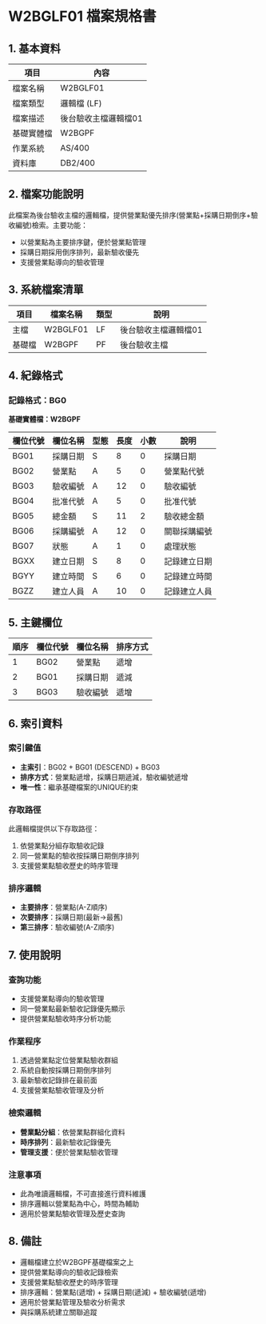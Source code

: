 # W2BGLF01 檔案規格書

## 1. 基本資料

| 項目 | 內容 |
|------|------|
| 檔案名稱 | W2BGLF01 |
| 檔案類型 | 邏輯檔 (LF) |
| 檔案描述 | 後台驗收主檔邏輯檔01 |
| 基礎實體檔 | W2BGPF |
| 作業系統 | AS/400 |
| 資料庫 | DB2/400 |

## 2. 檔案功能說明

此檔案為後台驗收主檔的邏輯檔，提供營業點優先排序(營業點+採購日期倒序+驗收編號)檢索。主要功能：
- 以營業點為主要排序鍵，便於營業點管理
- 採購日期採用倒序排列，最新驗收優先
- 支援營業點導向的驗收管理

## 3. 系統檔案清單

| 項目 | 檔案名稱 | 類型 | 說明 |
|------|----------|------|------|
| 主檔 | W2BGLF01 | LF | 後台驗收主檔邏輯檔01 |
| 基礎檔 | W2BGPF | PF | 後台驗收主檔 |

## 4. 紀錄格式

### 記錄格式：BG0
**基礎實體檔：W2BGPF**

| 欄位代號 | 欄位名稱 | 型態 | 長度 | 小數 | 說明 |
|----------|----------|------|------|------|------|
| BG01 | 採購日期 | S | 8 | 0 | 採購日期 |
| BG02 | 營業點 | A | 5 | 0 | 營業點代號 |
| BG03 | 驗收編號 | A | 12 | 0 | 驗收編號 |
| BG04 | 批准代號 | A | 5 | 0 | 批准代號 |
| BG05 | 總金額 | S | 11 | 2 | 驗收總金額 |
| BG06 | 採購編號 | A | 12 | 0 | 關聯採購編號 |
| BG07 | 狀態 | A | 1 | 0 | 處理狀態 |
| BGXX | 建立日期 | S | 8 | 0 | 記錄建立日期 |
| BGYY | 建立時間 | S | 6 | 0 | 記錄建立時間 |
| BGZZ | 建立人員 | A | 10 | 0 | 記錄建立人員 |

## 5. 主鍵欄位

| 順序 | 欄位代號 | 欄位名稱 | 排序方式 |
|------|----------|----------|----------|
| 1 | BG02 | 營業點 | 遞增 |
| 2 | BG01 | 採購日期 | 遞減 |
| 3 | BG03 | 驗收編號 | 遞增 |

## 6. 索引資料

### 索引鍵值
- **主索引**：BG02 + BG01 (DESCEND) + BG03
- **排序方式**：營業點遞增，採購日期遞減，驗收編號遞增
- **唯一性**：繼承基礎檔案的UNIQUE約束

### 存取路徑
此邏輯檔提供以下存取路徑：
1. 依營業點分組存取驗收記錄
2. 同一營業點的驗收按採購日期倒序排列
3. 支援營業點驗收歷史的時序管理

### 排序邏輯
- **主要排序**：營業點(A-Z順序)
- **次要排序**：採購日期(最新→最舊)
- **第三排序**：驗收編號(A-Z順序)

## 7. 使用說明

### 查詢功能
- 支援營業點導向的驗收管理
- 同一營業點最新驗收記錄優先顯示
- 提供營業點驗收時序分析功能

### 作業程序
1. 透過營業點定位營業點驗收群組
2. 系統自動按採購日期倒序排列
3. 最新驗收記錄排在最前面
4. 支援營業點驗收管理及分析

### 檢索邏輯
- **營業點分組**：依營業點群組化資料
- **時序排列**：最新驗收記錄優先
- **管理支援**：便於營業點驗收管理

### 注意事項
- 此為唯讀邏輯檔，不可直接進行資料維護
- 排序邏輯以營業點為中心，時間為輔助
- 適用於營業點驗收管理及歷史查詢

## 8. 備註

- 邏輯檔建立於W2BGPF基礎檔案之上
- 提供營業點導向的驗收記錄檢索
- 支援營業點驗收歷史的時序管理
- 排序邏輯：營業點(遞增) + 採購日期(遞減) + 驗收編號(遞增)
- 適用於營業點管理及驗收分析需求
- 與採購系統建立關聯追蹤 